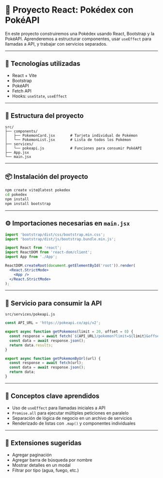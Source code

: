 # 🧩 Proyecto React: Pokédex con PokéAPI

En este proyecto construiremos una Pokédex usando React, Bootstrap y la PokéAPI. Aprenderemos a estructurar componentes, usar `useEffect` para llamadas a API, y trabajar con servicios separados.

---

## 🚀 Tecnologías utilizadas

- React + Vite
- Bootstrap
- PokéAPI
- Fetch API
- Hooks: `useState`, `useEffect`

---

## 🧱 Estructura del proyecto

```
src/
├── components/
│   ├── PokemonCard.jsx       # Tarjeta individual de Pokémon
│   └── PokemonList.jsx       # Lista de todos los Pokémon
├── services/
│   └── pokeapi.js            # Funciones para consumir PokéAPI
├── App.jsx
└── main.jsx
```

---

## 📦 Instalación del proyecto

```bash
npm create vite@latest pokedex 
cd pokedex
npm install
npm install bootstrap
```

---

## ⚙️ Importaciones necesarias en `main.jsx`

```jsx
import 'bootstrap/dist/css/bootstrap.min.css';
import 'bootstrap/dist/js/bootstrap.bundle.min.js';

import React from 'react';
import ReactDOM from 'react-dom/client';
import App from './App';

ReactDOM.createRoot(document.getElementById('root')).render(
  <React.StrictMode>
    <App />
  </React.StrictMode>
);
```

---

## 🔌 Servicio para consumir la API

`src/services/pokeapi.js`

```js
const API_URL = 'https://pokeapi.co/api/v2';

export async function getPokemons(limit = 20, offset = 0) {
  const response = await fetch(`${API_URL}/pokemon?limit=${limit}&offset=${offset}`);
  const data = await response.json();
  return data.results;
}

export async function getPokemonByUrl(url) {
  const response = await fetch(url);
  const data = await response.json();
  return data;
}
```

---


## 🎯 Conceptos clave aprendidos

- Uso de `useEffect` para llamadas iniciales a API
- `Promise.all` para ejecutar múltiples peticiones en paralelo
- Separación de lógica de negocio en un archivo de servicios
- Renderizado de listas con `.map()` y componentes individuales

---

## 🌟 Extensiones sugeridas

- Agregar paginación
- Agregar barra de búsqueda por nombre
- Mostrar detalles en un modal
- Filtrar por tipo (agua, fuego, etc.)
